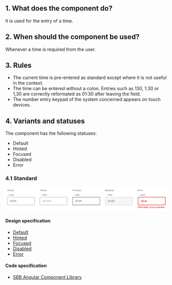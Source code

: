 ## 1. What does the component do?
It is used for the entry of a time.

## 2. When should the component be used?
Whenever a time is required from the user.

## 3. Rules
* The current time is pre-entered as standard except where it is not useful in the context.
* The time can be entered without a colon. Entries such as 130, 1.30 or 1,30 are correctly reformated as 01:30 after leaving the field.
* The number entry keypad of the system concerned appears on touch devices.

## 4. Variants and statuses
The component has the following statuses: 
* Default
* Hinted
* Focused
* Disabled
* Error

### 4.1 Standard
![Image of the entry field for times component](https://raw.githubusercontent.com/sbb-design-systems/design-system-website-documentation/master/documentation/components/timefield/images/timefield_default.png 'class: image')

#### Design specification
* [Default](https://www.sketch.com/s/80f12b3b-58e5-4b4c-98cd-c553bae18db0/a/wmQgJV#Inspector)
* [Hinted](https://www.sketch.com/s/80f12b3b-58e5-4b4c-98cd-c553bae18db0/a/qJVqpd#Inspector)
* [Focused](https://www.sketch.com/s/80f12b3b-58e5-4b4c-98cd-c553bae18db0/a/LgnLQ5#Inspector)
* [Disabled](https://www.sketch.com/s/80f12b3b-58e5-4b4c-98cd-c553bae18db0/a/7mav4w#Inspector)
* [Error](https://www.sketch.com/s/80f12b3b-58e5-4b4c-98cd-c553bae18db0/a/yaQ2p8#Inspector)

#### Code specification
* [SBB Angular Component Library](https://sbb-angular.app.sbb.ch/latest/public/components/time-input)